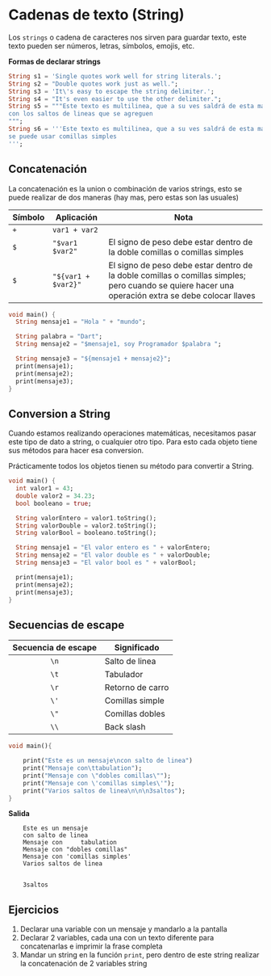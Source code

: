 # Cadenas de texto (String)

Los `strings` o cadena de caracteres nos sirven para guardar texto, este texto pueden ser números, letras, símbolos, emojis, etc.

**Formas de declarar strings**

```dart
String s1 = 'Single quotes work well for string literals.';
String s2 = "Double quotes work just as well.";
String s3 = 'It\'s easy to escape the string delimiter.';
String s4 = "It's even easier to use the other delimiter.";
String s5 = """Este texto es multilinea, que a su ves saldrá de esta manera
con los saltos de lineas que se agreguen
""";
String s6 = '''Este texto es multilinea, que a su ves saldrá de esta manera
se puede usar comillas simples
''';
```

## Concatenación

La concatenación es la union o combinación de varios strings, esto se puede realizar de dos maneras (hay mas, pero estas son las usuales)

| Símbolo | Aplicación          | Nota                                                                                                                                               |
| ------- | ------------------- | -------------------------------------------------------------------------------------------------------------------------------------------------- |
| `+`     | `var1 + var2`       |                                                                                                                                                    |
| `$`     | `"$var1 $var2"`     | El signo de peso debe estar dentro de la doble comillas o comillas simples                                                                         |
| `$`     | `"${var1 + $var2}"` | El signo de peso debe estar dentro de la doble comillas o comillas simples; pero cuando se quiere hacer una operación extra se debe colocar llaves |

```dart
void main() {
  String mensaje1 = "Hola " + "mundo";

  String palabra = "Dart";
  String mensaje2 = "$mensaje1, soy Programador $palabra ";

  String mensaje3 = "${mensaje1 + mensaje2}";
  print(mensaje1);
  print(mensaje2);
  print(mensaje3);
}

```

## Conversion a String

Cuando estamos realizando operaciones matemáticas, necesitamos pasar este tipo de dato a string, o cualquier otro tipo. Para esto cada objeto tiene sus métodos para hacer esa conversion.

Prácticamente todos los objetos tienen su método para convertir a String.

```dart
void main() {
  int valor1 = 43;
  double valor2 = 34.23;
  bool booleano = true;

  String valorEntero = valor1.toString();
  String valorDouble = valor2.toString();
  String valorBool = booleano.toString();

  String mensaje1 = "El valor entero es " + valorEntero;
  String mensaje2 = "El valor double es " + valorDouble;
  String mensaje3 = "El valor bool es " + valorBool;

  print(mensaje1);
  print(mensaje2);
  print(mensaje3);
}

```

## Secuencias de escape

|Secuencia de escape|Significado|
|:---:|---|
|`\n`|Salto de linea|
|`\t`|Tabulador|
|`\r`|Retorno de carro|
|`\'`|Comillas simple|
|`\"`|Comillas dobles|
|`\\`|Back slash|

```dart
void main(){

    print("Este es un mensaje\ncon salto de linea")
    print("Mensaje con\ttabulation");
    print("Mensaje con \"dobles comillas\"");
    print("Mensaje con \'comillas simples\'");
    print("Varios saltos de linea\n\n\n3saltos");
}
```

**Salida**

```command
    Este es un mensaje
    con salto de linea
    Mensaje con     tabulation
    Mensaje con "dobles comillas"
    Mensaje con 'comillas simples'
    Varios saltos de linea


    3saltos
```

## Ejercicios

1. Declarar una variable con un mensaje y mandarlo a la pantalla
2. Declarar 2 variables, cada una con un texto diferente para concatenarlas e imprimir la frase completa
3. Mandar un string en la función `print`, pero dentro de este string realizar la concatenación de 2 variables string
